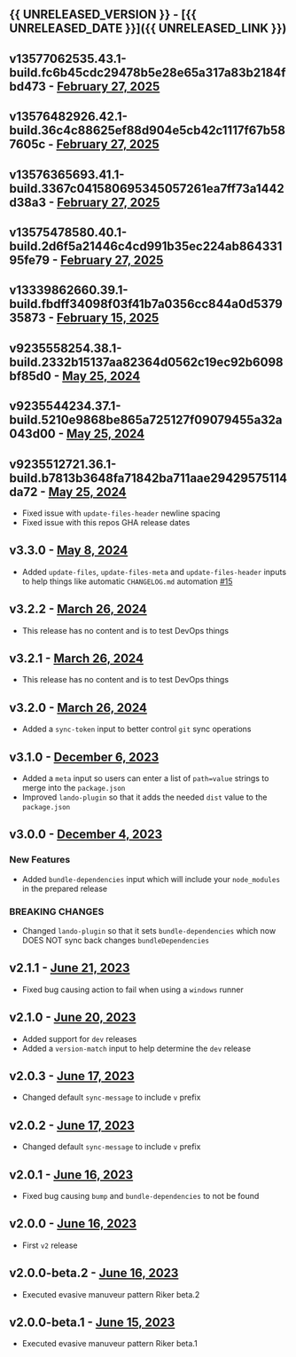 ## {{ UNRELEASED_VERSION }} - [{{ UNRELEASED_DATE }}]({{ UNRELEASED_LINK }})

## v13577062535.43.1-build.fc6b45cdc29478b5e28e65a317a83b2184fbd473 - [February 27, 2025](git://github.com/lando/prepare-release-action.git)

## v13576482926.42.1-build.36c4c88625ef88d904e5cb42c1117f67b587605c - [February 27, 2025](git://github.com/lando/prepare-release-action.git)

## v13576365693.41.1-build.3367c041580695345057261ea7ff73a1442d38a3 - [February 27, 2025](git://github.com/lando/prepare-release-action.git)

## v13575478580.40.1-build.2d6f5a21446c4cd991b35ec224ab86433195fe79 - [February 27, 2025](git://github.com/lando/prepare-release-action.git)

## v13339862660.39.1-build.fbdff34098f03f41b7a0356cc844a0d537935873 - [February 15, 2025](git://github.com/lando/prepare-release-action.git)

## v9235558254.38.1-build.2332b15137aa82364d0562c19ec92b6098bf85d0 - [May 25, 2024](git://github.com/lando/prepare-release-action.git)

## v9235544234.37.1-build.5210e9868be865a725127f09079455a32a043d00 - [May 25, 2024](git://github.com/lando/prepare-release-action.git)

## v9235512721.36.1-build.b7813b3648fa71842ba711aae29429575114da72 - [May 25, 2024](git://github.com/lando/prepare-release-action.git)

* Fixed issue with `update-files-header` newline spacing
* Fixed issue with this repos GHA release dates

## v3.3.0 - [May 8, 2024](https://github.com/lando/prepare-release-action/releases/tag/v3.3.0)

* Added `update-files`, `update-files-meta` and `update-files-header` inputs to help things like automatic `CHANGELOG.md` automation [#15](https://github.com/lando/prepare-release-action/issues/15)

## v3.2.2 - [March 26, 2024](https://github.com/lando/prepare-release-action/releases/tag/v3.2.2)

* This release has no content and is to test DevOps things

## v3.2.1 - [March 26, 2024](https://github.com/lando/prepare-release-action/releases/tag/v3.2.1)

* This release has no content and is to test DevOps things

## v3.2.0 - [March 26, 2024](https://github.com/lando/prepare-release-action/releases/tag/v3.2.0)

* Added a `sync-token` input to better control `git` sync operations

## v3.1.0 - [December 6, 2023](https://github.com/lando/prepare-release-action/releases/tag/v3.1.0)

* Added a `meta` input so users can enter a list of `path=value` strings to merge into the `package.json`
* Improved `lando-plugin` so that it adds the needed `dist` value to the `package.json`

## v3.0.0 - [December 4, 2023](https://github.com/lando/prepare-release-action/releases/tag/v3.0.0)

### New Features

* Added `bundle-dependencies` input which will include your `node_modules` in the prepared release

### **BREAKING CHANGES**

* Changed `lando-plugin` so that it sets `bundle-dependencies` which now DOES NOT sync back changes `bundleDependencies`

## v2.1.1 - [June 21, 2023](https://github.com/lando/prepare-release-action/releases/tag/v2.1.1)

* Fixed bug causing action to fail when using a `windows` runner

## v2.1.0 - [June 20, 2023](https://github.com/lando/prepare-release-action/releases/tag/v2.1.0)

* Added support for `dev` releases
* Added a `version-match` input to help determine the `dev` release

## v2.0.3 - [June 17, 2023](https://github.com/lando/prepare-release-action/releases/tag/v2.0.3)

* Changed default `sync-message` to include `v` prefix

## v2.0.2 - [June 17, 2023](https://github.com/lando/prepare-release-action/releases/tag/v2.0.2)

* Changed default `sync-message` to include `v` prefix

## v2.0.1 - [June 16, 2023](https://github.com/lando/prepare-release-action/releases/tag/v2.0.1)

* Fixed bug causing `bump` and `bundle-dependencies` to not be found

## v2.0.0 - [June 16, 2023](https://github.com/lando/prepare-release-action/releases/tag/v2.0.0)

* First `v2` release

## v2.0.0-beta.2 - [June 16, 2023](https://github.com/lando/prepare-release-action/releases/tag/v2.0.0-beta.2)

* Executed evasive manuveur pattern Riker beta.2

## v2.0.0-beta.1 - [June 15, 2023](https://github.com/lando/prepare-release-action/releases/tag/v2.0.0-beta.1)

* Executed evasive manuveur pattern Riker beta.1
